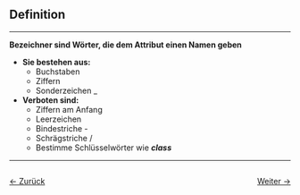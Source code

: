 ## Definition
---
**Bezeichner sind Wörter, die dem Attribut einen Namen geben**
- **Sie bestehen aus:**
	- Buchstaben
	- Ziffern
	- Sonderzeichen _
- **Verboten sind:**
	- Ziffern am Anfang
	- Leerzeichen
	- Bindestriche -
	- Schrägstriche /
	- Bestimme Schlüsselwörter wie ***class***

<hr>

<div style="display: flex; justify-content: space-between;">

  <a href="04 Definition der ersten Klasse">← Zurück</a>

  <a href="06 Konventionen">Weiter →</a>

</div>